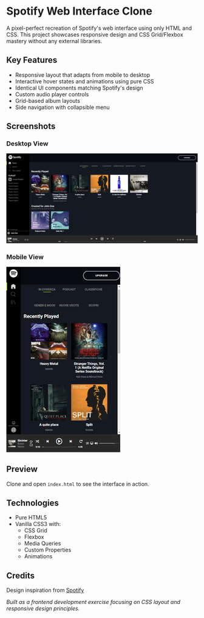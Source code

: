 # Spotify Web Interface Clone

A pixel-perfect recreation of Spotify's web interface using only HTML and CSS. This project showcases responsive design and CSS Grid/Flexbox mastery without any external libraries.

## Key Features

- Responsive layout that adapts from mobile to desktop
- Interactive hover states and animations using pure CSS
- Identical UI components matching Spotify's design
- Custom audio player controls
- Grid-based album layouts
- Side navigation with collapsible menu

## Screenshots

### Desktop View

<img src="screenshots/spotifypc.png" width="600" alt="Desktop Screenshot">

### Mobile View

<img src="screenshots/spotifyresponsive.png" width="300" alt="Mobile Screenshot">

## Preview

Clone and open `index.html` to see the interface in action.

## Technologies

- Pure HTML5
- Vanilla CSS3 with:
  - CSS Grid
  - Flexbox
  - Media Queries
  - Custom Properties
  - Animations

## Credits

Design inspiration from [Spotify](https://open.spotify.com/)

_Built as a frontend development exercise focusing on CSS layout and responsive design principles._
